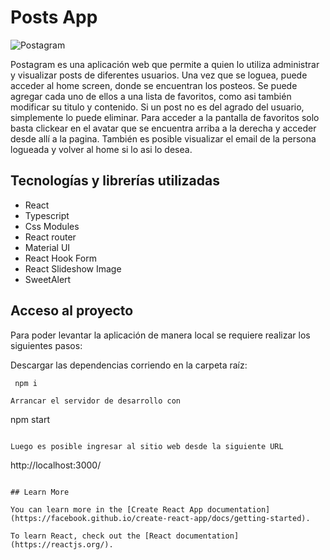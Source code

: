 # Posts App

![Postagram](https://res.cloudinary.com/ds6avb9us/image/upload/v1659273604/Screen_Shot_2022-07-31_at_15.19.15_optdln.png)

Postagram es una aplicación web que permite a quien lo utiliza administrar y visualizar posts de diferentes usuarios. Una vez que se loguea, puede acceder al home screen, donde se encuentran los posteos. Se puede agregar cada uno de ellos a una lista de favoritos, como asi también modificar su titulo y contenido. Si un post no es del agrado del usuario, simplemente lo puede eliminar. Para acceder a la pantalla de favoritos solo basta clickear en el avatar que se encuentra arriba a la derecha y acceder desde allí a la pagina. También es posible visualizar el email de la persona logueada y volver al home si lo asi lo desea.

## Tecnologías y librerías utilizadas

- React
- Typescript
- Css Modules
- React router
- Material UI
- React Hook Form
- React Slideshow Image
- SweetAlert

## Acceso al proyecto

Para poder levantar la aplicación de manera local se requiere realizar los siguientes pasos:

Descargar las dependencias corriendo en la carpeta raíz:

```
 npm i
```

```
Arrancar el servidor de desarrollo con

```

npm start

```

Luego es posible ingresar al sitio web desde la siguiente URL

```

http://localhost:3000/

```

## Learn More

You can learn more in the [Create React App documentation](https://facebook.github.io/create-react-app/docs/getting-started).

To learn React, check out the [React documentation](https://reactjs.org/).
```
